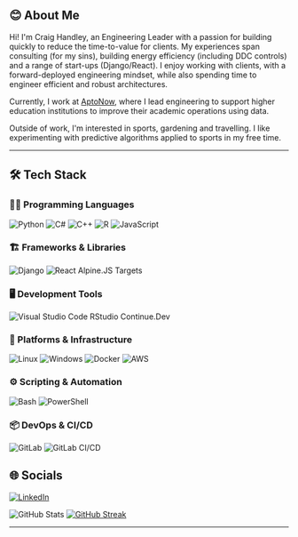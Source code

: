 
## 😊 About Me

Hi! I'm Craig Handley, an Engineering Leader with a passion for building quickly to reduce the time-to-value for clients. My experiences span consulting (for my sins), building energy efficiency (including DDC controls) and a range of start-ups (Django/React). I enjoy working with clients, with a forward-deployed engineering mindset, while also spending time to engineer efficient and robust architectures.

Currently, I work at [AptoNow](https://aptonow.com), where I lead engineering to support higher education institutions to improve their academic operations using data.

Outside of work, I'm interested in sports, gardening and travelling. I like experimenting with predictive algorithms applied to sports in my free time.

---

## 🛠️ Tech Stack

### 👨‍💻 Programming Languages

![Python](https://img.shields.io/badge/python-3670A0?style=for-the-badge&logo=python&logoColor=ffdd54)
![C#](https://img.shields.io/badge/c%23-%23239120.svg?style=for-the-badge&logo=csharp&logoColor=white)
![C++](https://img.shields.io/badge/c++-%2300599C.svg?style=for-the-badge&logo=c%2B%2B&logoColor=white)
![R](https://img.shields.io/badge/R-276DC2?style=for-the-badge&logo=R&logoColor=ffffff)
![JavaScript](https://img.shields.io/badge/JavaScript-F7DF1E?style=for-the-badge&logo=javascript&logoColor=black)

### 🏗️ Frameworks & Libraries

![Django](https://img.shields.io/badge/.NET-512BD4.svg?style=for-the-badge&logo=dotnet&logoColor=white)
![React](https://img.shields.io/badge/React-f6f6f6?style=for-the-badge&logo=React&logoColor=61dbfb)
Alpine.JS
Targets

### 🖥️ Development Tools

![Visual Studio Code](https://img.shields.io/badge/Visual%20Studio%20Code-0078d7.svg?style=for-the-badge&logo=visual-studio-code&logoColor=white)
RStudio
Continue.Dev

### 🚀 Platforms & Infrastructure

![Linux](https://img.shields.io/badge/Linux-FCC624?style=for-the-badge&logo=linux&logoColor=black)
![Windows](https://img.shields.io/badge/Windows-0078D6?style=for-the-badge&logo=windows&logoColor=white)
![Docker](https://img.shields.io/badge/docker-%230db7ed.svg?style=for-the-badge&logo=docker&logoColor=white)
![AWS](https://img.shields.io/badge/AWS-232F3E?style=flat&logo=amazonwebservices&logoColor=white)

### ⚙️ Scripting & Automation

![Bash](https://img.shields.io/badge/bash-%23121011.svg?style=for-the-badge&logo=gnu-bash&logoColor=white)
![PowerShell](https://img.shields.io/badge/PowerShell-235391.svg?style=for-the-badge&logo=powershell&logoColor=white)

### 📦 DevOps & CI/CD

![GitLab](https://img.shields.io/badge/GitLab-white.svg?style=for-the-badge&logo=GitLab&logoColor=FC6D26)
![GitLab CI/CD](https://img.shields.io/badge/GitLab_CI/CD-white.svg?style=for-the-badge&logo=GitLab&logoColor=FC6D26)

## 🌐 Socials

[![LinkedIn](https://img.shields.io/badge/linkedin-%230077B5.svg?style=for-the-badge&logo=linkedin&logoColor=white)](https://linkedin.com/in/cxhandley)

![GitHub Stats](https://github-readme-stats.vercel.app/api?username=cxhandley&theme=transparent&hide_border=false&include_all_commits=true&count_private=true)
[![GitHub Streak](https://streak-stats.demolab.com?user=cxhandley&theme=transparent&border_radius=5&date_format=j%20M%5B%20Y%5D&mode=weekly&hide_longest_streak=true&hide_current_streak=true)](https://git.io/streak-stats)

---
